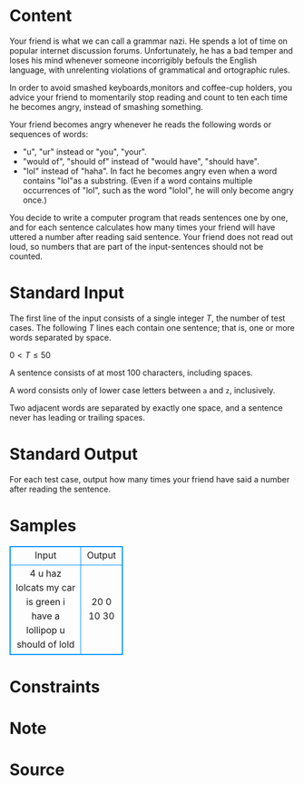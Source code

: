 
# Content

Your friend is what we can call a grammar nazi. He spends a lot of time on popular internet discussion forums. Unfortunately, he has a bad temper and loses his mind whenever someone incorrigibly befouls the English language, with unrelenting violations of grammatical and ortographic rules.

In order to avoid smashed keyboards,monitors and coffee-cup holders, you advice your friend to momentarily stop reading and count to ten each time he becomes angry, instead of smashing something.

Your friend becomes angry whenever he reads the following words or sequences of words:
* "u", "ur" instead or "you", "your".
* "would of", "should of" instead of "would have", "should have".
* "lol" instead of "haha". In fact he becomes angry even when a word contains "lol"as a substring. (Even if a word contains multiple occurrences of "lol", such as the word "lolol", he will only become angry once.)

You decide to write a computer program that reads sentences one by one, and for each sentence calculates how many times your friend will have uttered a number after reading said sentence. Your friend does not read out loud, so numbers that are part of the input-sentences should not be counted.

# Standard Input

The first line of the input consists of a single integer $T$, the number of test cases. The following $T$ lines each contain one sentence; that is, one or more words separated by space.

$0 < T \leq 50$

A sentence consists of at most $100$ characters, including spaces.

A word consists only of lower case letters between `a` and `z`, inclusively.

Two adjacent words are separated by exactly one space, and a sentence never has leading or trailing spaces.

# Standard Output

For each test case, output how many times your friend have said a number after reading the sentence.

# Samples

<style>
        table,table tr th, table tr td { border:1px solid #0094ff; }
        table { width: 200px; min-height: 25px; line-height: 25px; text-align: center; border-collapse: collapse;}   
    </style>
<table>
	<tr>
		<td>Input</td>
		<td>Output</td>
	</tr>
<tr><td>4
u haz lolcats
my car is green
i have a lollipop
u should of lold</td><td>20
0
10
30</td></tr></table>


# Constraints



# Note



# Source


